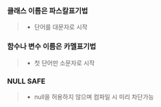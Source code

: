 ### 클래스 이름은 파스칼표기법
> * 단어를 대문자로 시작

### 함수나 변수 이름은 카멜표기법
> * 첫 단어만 소문자로 시작

### NULL SAFE
> * null을 허용하지 않으며 컴파일 시 미리 차단가능
